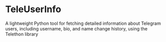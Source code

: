 # TeleUserInfo
A lightweight Python tool for fetching detailed information about Telegram users, including username, bio, and name change history, using the Telethon library
